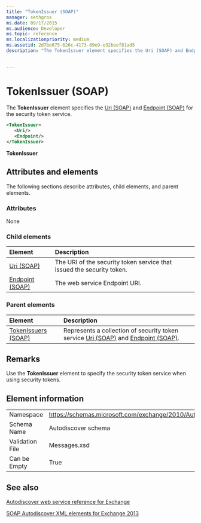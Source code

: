 ```yaml
---
title: "TokenIssuer (SOAP)"
manager: sethgros
ms.date: 09/17/2015
ms.audience: Developer
ms.topic: reference
ms.localizationpriority: medium
ms.assetid: 2d7be675-626c-4173-89e9-e32beef81ad5
description: "The TokenIssuer element specifies the Uri (SOAP) and Endpoint (SOAP) for the security token service."
 
 
---
```


# TokenIssuer (SOAP)

The **TokenIssuer** element specifies the [Uri (SOAP)](uri-soap.md) and [Endpoint (SOAP)](endpoint-soap.md) for the security token service. 
  
```XML
<TokenIssuer>
   <Uri/>
   <Endpoint/>
</TokenIssuer>
```

 **TokenIssuer**
## Attributes and elements

The following sections describe attributes, child elements, and parent elements.
  
### Attributes

None
  
### Child elements

|**Element**|**Description**|
|:-----|:-----|
|[Uri (SOAP)](uri-soap.md) <br/> |The URI of the security token service that issued the security token.  <br/> |
|[Endpoint (SOAP)](endpoint-soap.md) <br/> |The web service Endpoint URI.  <br/> |
   
### Parent elements

|**Element**|**Description**|
|:-----|:-----|
|[TokenIssuers (SOAP)](tokenissuers-soap.md) <br/> |Represents a collection of security token service [Uri (SOAP)](uri-soap.md) and [Endpoint (SOAP)](endpoint-soap.md).  <br/> |
   
## Remarks

Use the **TokenIssuer** element to specify the security token service when using security tokens. 
  
## Element information

|||
|:-----|:-----|
|Namespace  <br/> |https://schemas.microsoft.com/exchange/2010/Autodiscover  <br/> |
|Schema Name  <br/> |Autodiscover schema  <br/> |
|Validation File  <br/> |Messages.xsd  <br/> |
|Can be Empty  <br/> |True  <br/> |
   
## See also



[Autodiscover web service reference for Exchange](autodiscover-web-service-reference-for-exchange.md)
  
[SOAP Autodiscover XML elements for Exchange 2013](soap-autodiscover-xml-elements-for-exchange-2013.md)

